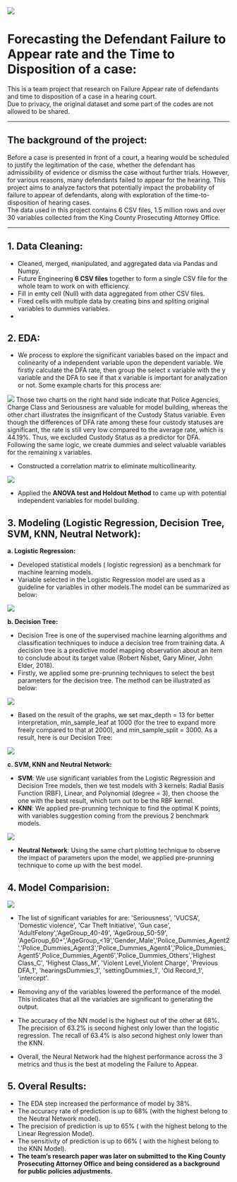 <img src="hearing_court.png?raw=true"/>

# Forecasting the Defendant Failure to Appear rate and the Time to Disposition of a case:

This is a team project that research on Failure Appear rate of defendants and time to disposition of a case in a hearing court.    
Due to privacy, the original dataset and some part of the codes are not allowed to be shared. 

---
## The background of the project:
Before a case is presented in front of a court, a hearing would be scheduled to justify the legitimation of the case, whether the defendant has admissibility of evidence or dismiss the case without further trials. However, for various reasons, many defendants failed to appear for the hearing. This project aims to analyze factors that potentially impact the probability of failure to appear of defendants, along with exploration of the time-to-disposition of hearing cases.  
The data used in this project contains 6 CSV files, 1.5 million rows and over 30 variables collected from the King County Prosecuting Attorney Office.  

---

## 1. Data Cleaning:  

- Cleaned, merged, manipulated, and aggregated data  via Pandas and Numpy.  
- Future Engineering **6 CSV files** together to form a single CSV file for the whole team to work on with efficiency.  
- Fill in emty cell (Null) with data aggregated from other CSV files.  
- Fixed cells with multiple data by creating bins and spliting original variables to dummies variables.  
-   
## 2. EDA:  

- We process to explore the significant variables based on the impact and colinearity of a independent variable upon the dependent variable. We firstly calculate the DFA rate, then group the select x variable with the y variable and the DFA to see if that x variable is important for analyzation or not. Some example charts for this process are:  
<img src="dummies.png?raw=true"/>  
Those two charts on the right hand side indicate that Police Agencies, Charge Class and Seriousness are valuable for model building, whereas the other chart illustrates the insignificant of the Custody Status variable. Even though the differences of DFA rate among these four custody statuses are significant, the rate is still very low compared to the average rate, which is 44.19%. Thus, we excluded Custody Status as a predictor for DFA. Following the same logic, we create dummies and select valuable variables for the remaining x variables.  

- Constructed a correlation matrix to eliminate multicollinearity.  
<img src="corr.png?raw=true"/>  

- Applied the **ANOVA test and Holdout Method** to came up with potential independent variables for model building.  
  
## 3. Modeling (Logistic Regression, Decision Tree, SVM, KNN, Neutral Network):  
**a. Logistic Regression:**  
- Developed statistical models ( logistic regression) as a benchmark for machine learning models.   
- Variable selected in the Logistic Regression model are used as a guideline for variables in other models.The model can be summarized as below:  
<img src="logistic.png?raw=true"/>  

**b. Decision Tree:**  
- Decision Tree is one of the supervised machine learning algorithms and classification techniques to induce a decision tree from training data. A decision tree is a predictive model mapping observation about an item to conclude about its target value (Robert Nisbet, Gary Miner, John Elder, 2018).    
- Firstly, we applied some pre-prunning techniques to select the best parameters for the decision tree. The method can be illustrated as below:  
<img src="tree_prun.png?raw=true"/>  

- Based on the result of the graphs, we set max_depth = 13 for better interpretation, min_sample_leaf at 1000 (for the tree to expand more freely compared to that at 2000), and min_sample_split = 3000. As a result, here is our Decision Tree:  
<img src="tree.png?raw=true"/>  

**c. SVM, KNN and Neutral Network:**  

- **SVM**: We use significant variables from the Logistic Regression and Decision Tree models, then we test models with 3 kernels: Radial Basis Function (RBF), Linear, and Polynomial (degree = 3), then choose the one with the best result, which turn out to be the RBF kernel.  
- **KNN**: We applied pre-prunning technique to find the optimal K points, with variables suggestion coming from the previous 2 benchmark models.  
<img src="KNN.png?raw=true"/>  

- **Neutral Network**: Using the same chart plotting technique to observe the impact of parameters upon the model, we applied pre-prunning technique to come up with the best model.   
   
## 4. Model Comparision:  
<img src="matrix.png?raw=true"/>  

- The list of significant variables for  are: 'Seriousness', 'VUCSA', 'Domestic violence', 'Car Theft Initiative', 'Gun case', 'AdultFelony','AgeGroup_40-49', 'AgeGroup_50-59', 'AgeGroup_60+','AgeGroup_<19','Gender_Male','Police_Dummies_Agent2','Police_Dummies_Agent3','Police_Dummies_Agent4','Police_Dummies_Agent5',Police_Dummies_Agent6','Police_Dummies_Others','Highest Class_C', 'Highest Class_M', 'Violent Level_Violent Charge', 'Previous DFA_1', 'hearingsDummies_1', 'settingDummies_1', 'Old Record_1', 'intercept'.  
  
- Removing any of the variables lowered the performance of the model. This indicates that all the variables are significant to generating the output.  
  
- The accuracy of the NN model is the highest out of the other at 68%. The precision of 63.2% is second highest only lower than the logistic regression. The recall of 63.4% is also second highest only lower than the KNN.  
- Overall, the Neural Network had the highest performance across the 3 metrics and thus is the best at modeling the Failure to Appear.

## 5. Overal Results:     
- The EDA step increased the performance of model by 38%.    
- The accuracy rate of prediction is up to 68% (with the highest belong to the Neutral Network model).  
- The precision of prediction is up to 65% ( with the highest belong to the Linear Regression Model).
- The sensitivity of prediction is up to 66% ( with the highest belong to the KNN Model). 
- **The team’s research paper was later on submitted to the King County Prosecuting Attorney Office and being considered as a background for public policies adjustments.** 
